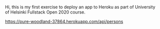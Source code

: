 Hi, this is my first exercise to deploy an app to Heroku as part of University of Helsinki Fullstack Open 2020 course.

https://pure-woodland-37864.herokuapp.com/api/persons
